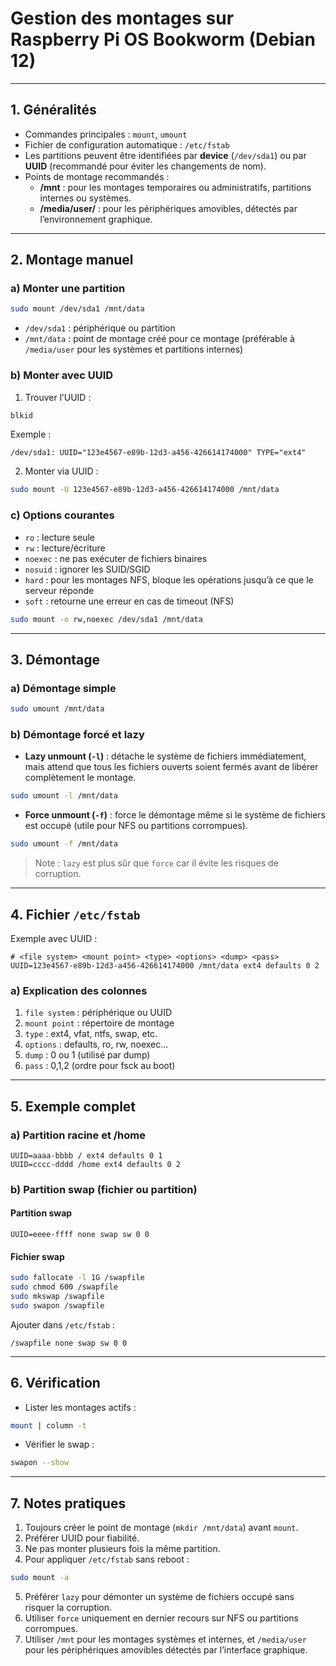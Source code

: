 # Gestion des montages sur Raspberry Pi OS Bookworm (Debian 12)

---

## 1. Généralités
- Commandes principales : `mount`, `umount`
- Fichier de configuration automatique : `/etc/fstab`
- Les partitions peuvent être identifiées par **device** (`/dev/sda1`) ou par **UUID** (recommandé pour éviter les changements de nom).
- Points de montage recommandés :
  - **/mnt** : pour les montages temporaires ou administratifs, partitions internes ou systèmes.
  - **/media/user/** : pour les périphériques amovibles, détectés par l’environnement graphique.

---

## 2. Montage manuel

### a) Monter une partition
```bash
sudo mount /dev/sda1 /mnt/data
```
- `/dev/sda1` : périphérique ou partition
- `/mnt/data` : point de montage créé pour ce montage (préférable à `/media/user` pour les systèmes et partitions internes)

### b) Monter avec UUID
1. Trouver l’UUID :
```bash
blkid
```
Exemple :
```
/dev/sda1: UUID="123e4567-e89b-12d3-a456-426614174000" TYPE="ext4"
```
2. Monter via UUID :
```bash
sudo mount -U 123e4567-e89b-12d3-a456-426614174000 /mnt/data
```

### c) Options courantes
- `ro` : lecture seule
- `rw` : lecture/écriture
- `noexec` : ne pas exécuter de fichiers binaires
- `nosuid` : ignorer les SUID/SGID
- `hard` : pour les montages NFS, bloque les opérations jusqu’à ce que le serveur réponde
- `soft` : retourne une erreur en cas de timeout (NFS)

```bash
sudo mount -o rw,noexec /dev/sda1 /mnt/data
```

---

## 3. Démontage

### a) Démontage simple
```bash
sudo umount /mnt/data
```

### b) Démontage forcé et lazy
- **Lazy unmount (`-l`)** : détache le système de fichiers immédiatement, mais attend que tous les fichiers ouverts soient fermés avant de libérer complètement le montage.
```bash
sudo umount -l /mnt/data
```
- **Force unmount (`-f`)** : force le démontage même si le système de fichiers est occupé (utile pour NFS ou partitions corrompues).
```bash
sudo umount -f /mnt/data
```

> Note : `lazy` est plus sûr que `force` car il évite les risques de corruption.

---

## 4. Fichier `/etc/fstab`

Exemple avec UUID :
```
# <file system> <mount point> <type> <options> <dump> <pass>
UUID=123e4567-e89b-12d3-a456-426614174000 /mnt/data ext4 defaults 0 2
```

### a) Explication des colonnes
1. `file system` : périphérique ou UUID
2. `mount point` : répertoire de montage
3. `type` : ext4, vfat, ntfs, swap, etc.
4. `options` : defaults, ro, rw, noexec...
5. `dump` : 0 ou 1 (utilisé par dump)
6. `pass` : 0,1,2 (ordre pour fsck au boot)

---

## 5. Exemple complet

### a) Partition racine et /home
```
UUID=aaaa-bbbb / ext4 defaults 0 1
UUID=cccc-dddd /home ext4 defaults 0 2
```

### b) Partition swap (fichier ou partition)

#### Partition swap
```
UUID=eeee-ffff none swap sw 0 0
```

#### Fichier swap
```bash
sudo fallocate -l 1G /swapfile
sudo chmod 600 /swapfile
sudo mkswap /swapfile
sudo swapon /swapfile
```
Ajouter dans `/etc/fstab` :
```
/swapfile none swap sw 0 0
```

---

## 6. Vérification

- Lister les montages actifs :
```bash
mount | column -t
```
- Vérifier le swap :
```bash
swapon --show
```

---

## 7. Notes pratiques

1. Toujours créer le point de montage (`mkdir /mnt/data`) avant `mount`.
2. Préférer UUID pour fiabilité.
3. Ne pas monter plusieurs fois la même partition.
4. Pour appliquer `/etc/fstab` sans reboot :
```bash
sudo mount -a
```
5. Préférer `lazy` pour démonter un système de fichiers occupé sans risquer la corruption.
6. Utiliser `force` uniquement en dernier recours sur NFS ou partitions corrompues.
7. Utiliser `/mnt` pour les montages systèmes et internes, et `/media/user` pour les périphériques amovibles détectés par l’interface graphique.


